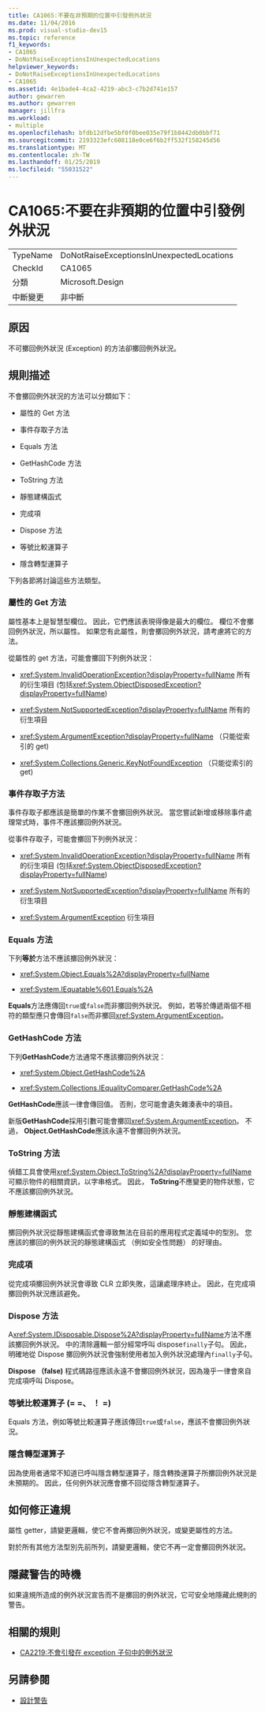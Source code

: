 ```yaml
---
title: CA1065:不要在非預期的位置中引發例外狀況
ms.date: 11/04/2016
ms.prod: visual-studio-dev15
ms.topic: reference
f1_keywords:
- CA1065
- DoNotRaiseExceptionsInUnexpectedLocations
helpviewer_keywords:
- DoNotRaiseExceptionsInUnexpectedLocations
- CA1065
ms.assetid: 4e1bade4-4ca2-4219-abc3-c7b2d741e157
author: gewarren
ms.author: gewarren
manager: jillfra
ms.workload:
- multiple
ms.openlocfilehash: bfdb12dfbe5bf0f0bee035e79f1b8442db0bbf71
ms.sourcegitcommit: 2193323efc608118e0ce6f6b2ff532f158245d56
ms.translationtype: MT
ms.contentlocale: zh-TW
ms.lasthandoff: 01/25/2019
ms.locfileid: "55031522"
---
```

# <a name="ca1065-do-not-raise-exceptions-in-unexpected-locations"></a>CA1065:不要在非預期的位置中引發例外狀況

|||
|-|-|
|TypeName|DoNotRaiseExceptionsInUnexpectedLocations|
|CheckId|CA1065|
|分類|Microsoft.Design|
|中斷變更|非中斷|

## <a name="cause"></a>原因

不可擲回例外狀況 (Exception) 的方法卻擲回例外狀況。

## <a name="rule-description"></a>規則描述

不會擲回例外狀況的方法可以分類如下：

- 屬性的 Get 方法

- 事件存取子方法

- Equals 方法

- GetHashCode 方法

- ToString 方法

- 靜態建構函式

- 完成項

- Dispose 方法

- 等號比較運算子

- 隱含轉型運算子

下列各節將討論這些方法類型。

### <a name="property-get-methods"></a>屬性的 Get 方法

屬性基本上是智慧型欄位。 因此，它們應該表現得像是最大的欄位。 欄位不會擲回例外狀況，所以屬性。 如果您有此屬性，則會擲回例外狀況，請考慮將它的方法。

從屬性的 get 方法，可能會擲回下列例外狀況：

- <xref:System.InvalidOperationException?displayProperty=fullName> 所有的衍生項目 (包括<xref:System.ObjectDisposedException?displayProperty=fullName>)

- <xref:System.NotSupportedException?displayProperty=fullName> 所有的衍生項目

- <xref:System.ArgumentException?displayProperty=fullName> （只能從索引的 get)

- <xref:System.Collections.Generic.KeyNotFoundException> （只能從索引的 get)

### <a name="event-accessor-methods"></a>事件存取子方法

事件存取子都應該是簡單的作業不會擲回例外狀況。 當您嘗試新增或移除事件處理常式時，事件不應該擲回例外狀況。

從事件存取子，可能會擲回下列例外狀況：

- <xref:System.InvalidOperationException?displayProperty=fullName> 所有的衍生項目 (包括<xref:System.ObjectDisposedException?displayProperty=fullName>)

- <xref:System.NotSupportedException?displayProperty=fullName> 所有的衍生項目

- <xref:System.ArgumentException> 衍生項目

### <a name="equals-methods"></a>Equals 方法

下列**等於**方法不應該擲回例外狀況：

- <xref:System.Object.Equals%2A?displayProperty=fullName>

- <xref:System.IEquatable%601.Equals%2A>

**Equals**方法應傳回`true`或`false`而非擲回例外狀況。 例如，若等於傳遞兩個不相符的類型應只會傳回`false`而非擲回<xref:System.ArgumentException>。

### <a name="gethashcode-methods"></a>GetHashCode 方法

下列**GetHashCode**方法通常不應該擲回例外狀況：

- <xref:System.Object.GetHashCode%2A>

- <xref:System.Collections.IEqualityComparer.GetHashCode%2A>

**GetHashCode**應該一律會傳回值。 否則，您可能會遺失雜湊表中的項目。

新版**GetHashCode**採用引數可能會擲回<xref:System.ArgumentException>。 不過， **Object.GetHashCode**應該永遠不會擲回例外狀況。

### <a name="tostring-methods"></a>ToString 方法

偵錯工具會使用<xref:System.Object.ToString%2A?displayProperty=fullName>可顯示物件的相關資訊，以字串格式。 因此， **ToString**不應變更的物件狀態，它不應該擲回例外狀況。

### <a name="static-constructors"></a>靜態建構函式

擲回例外狀況從靜態建構函式會導致無法在目前的應用程式定義域中的型別。 您應該的擲回的例外狀況的靜態建構函式 （例如安全性問題） 的好理由。

### <a name="finalizers"></a>完成項

從完成項擲回例外狀況會導致 CLR 立即失敗，這讓處理序終止。 因此，在完成項擲回例外狀況應該避免。

### <a name="dispose-methods"></a>Dispose 方法

A<xref:System.IDisposable.Dispose%2A?displayProperty=fullName>方法不應該擲回例外狀況。 中的清除邏輯一部分經常呼叫 dispose`finally`子句。 因此，明確地從 Dispose 擲回例外狀況會強制使用者加入例外狀況處理內`finally`子句。

**Dispose （false)** 程式碼路徑應該永遠不會擲回例外狀況，因為幾乎一律會來自完成項呼叫 Dispose。

### <a name="equality-operators--"></a>等號比較運算子 (= =、 ！ =)

Equals 方法，例如等號比較運算子應該傳回`true`或`false`，應該不會擲回例外狀況。

### <a name="implicit-cast-operators"></a>隱含轉型運算子

因為使用者通常不知道已呼叫隱含轉型運算子，隱含轉換運算子所擲回例外狀況是未預期的。 因此，任何例外狀況應會擲不回從隱含轉型運算子。

## <a name="how-to-fix-violations"></a>如何修正違規

屬性 getter，請變更邏輯，使它不會再擲回例外狀況，或變更屬性的方法。

對於所有其他方法型別先前所列，請變更邏輯，使它不再一定會擲回例外狀況。

## <a name="when-to-suppress-warnings"></a>隱藏警告的時機

如果違規所造成的例外狀況宣告而不是擲回的例外狀況，它可安全地隱藏此規則的警告。

## <a name="related-rules"></a>相關的規則

- [CA2219:不會引發在 exception 子句中的例外狀況](../code-quality/ca2219-do-not-raise-exceptions-in-exception-clauses.md)

## <a name="see-also"></a>另請參閱

- [設計警告](../code-quality/design-warnings.md)